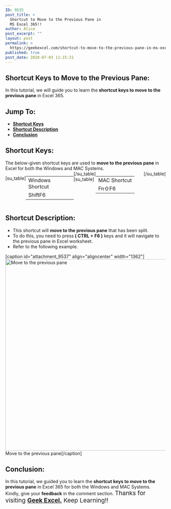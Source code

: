 ```yaml
---
ID: 9535
post_title: >
  Shortcut to Move to the Previous Pane in
  MS Excel 365!!
author: Alice
post_excerpt: ""
layout: post
permalink: >
  https://geekexcel.com/shortcut-to-move-to-the-previous-pane-in-ms-excel-365/
published: true
post_date: 2020-07-03 11:15:21
---
```

<h2>Shortcut Keys to Move to the Previous Pane:</h2>
In this tutorial, we will guide you to learn the<strong> shortcut keys to move to the previous pane</strong> in Excel 365.
<h2>Jump To:</h2>
<ul>
 	<li><strong><a href="#1">Shortcut Keys</a></strong></li>
 	<li><strong><a href="#2">Shortcut Description</a></strong></li>
 	<li><strong><a href="#3">Conclusion</a></strong></li>
</ul>
<h2 id="1">Shortcut Keys:</h2>
The below-given shortcut keys are used to <strong>move to the previous pane</strong> in Excel for both the Windows and MAC Systems.
<div style="display: flex;">

[su_table]
<table>
<tbody>
<tr>
<td>Windows Shortcut</td>
</tr>
<tr>
<td style="display: flex;"><span class="key-flex"><span class="win-key" style="width: 120px;"><span class="custom-span-key">Shift</span></span></span><span class="key-flex"><span class="win-key"><span class="custom-span-key">F6</span></span></span></td>
</tr>
</tbody>
</table>
[/su_table]
[su_table]
<table style="float: right;">
<tbody>
<tr>
<td>MAC Shortcut</td>
</tr>
<tr>
<td style="display: flex;"><span class="key-flex"><span class="mac-key"><span class="custom-span-key">Fn</span></span></span><span class="key-flex"><span class="mac-key"><span class="custom-span-key">⇧</span></span></span><span class="key-flex"><span class="mac-key"><span class="custom-span-key">F6</span></span></span></td>
</tr>
</tbody>
</table>
[/su_table]

</div>
<h2 id="2">Shortcut Description:</h2>
<ul>
 	<li>This shortcut will <strong>move to the previous pane</strong> that has been split.</li>
 	<li>To do this, you need to press<strong> ( CTRL + F6 )</strong> keys and it will navigate to the previous pane in Excel worksheet.</li>
 	<li>Refer to the following example.</li>
</ul>
[caption id="attachment_9537" align="aligncenter" width="1362"]<img class="size-full wp-image-9537" src="https://geekexcel.com/wp-content/uploads/2020/07/ezgif.com-optimize-2020-07-03T110159.952.gif" alt="Move to the previous pane" width="1362" height="602" /> Move to the previous pane[/caption]
<h2 id="3">Conclusion:</h2>
In this tutorial, we guided you to learn the <strong>shortcut keys to move to the previous pane</strong> in Excel 365 for both the Windows and MAC Systems. Kindly, give your <strong>feedback</strong> in the comment section. <span style="font-size: 19px;">Thanks for visiting <strong><a href="https://geekexcel.com/">Geek Excel.</a></strong> Keep Learning!!</span>